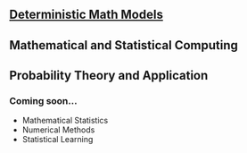 ## [Deterministic Math Models]("courses/deterministic_models/course_page.md")

## Mathematical and Statistical Computing

## Probability Theory and Application



### Coming soon...
- Mathematical Statistics
- Numerical Methods
- Statistical Learning

